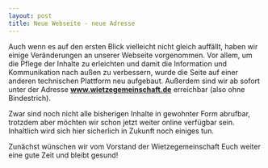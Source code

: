 ```yaml
---
layout: post
title: Neue Webseite - neue Adresse
---
```

Auch wenn es auf den ersten Blick vielleicht nicht gleich auffällt, haben wir einige Veränderungen an unserer Webseite vorgenommen. Vor allem, um die Pflege der Inhalte zu erleichten und damit die Information und Kommunikation nach außen zu verbessern, wurde die Seite auf einer anderen technischen Plattform neu aufgebaut. Außerdem sind wir ab sofort unter der Adresse **www.wietzegemeinschaft.de** erreichbar (also ohne Bindestrich).

Zwar sind noch nicht alle bisherigen Inhalte in gewohnter Form abrufbar, trotzdem aber möchten wir schon jetzt weiter online verfügbar sein. Inhaltlich wird sich hier sicherlich in Zukunft noch einiges tun.

Zunächst wünschen wir vom Vorstand der Wietzegemeinschaft Euch weiter eine gute Zeit und bleibt gesund!
